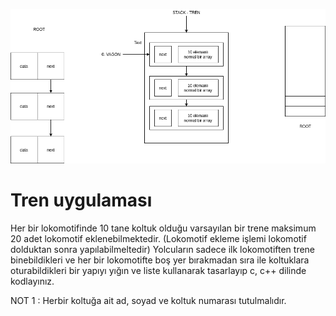 ![data şeması](schema.png)

# Tren uygulaması 

Her bir lokomotifinde 10 tane koltuk olduğu varsayılan bir trene maksimum 20 adet lokomotif
eklenebilmektedir. (Lokomotif ekleme işlemi lokomotif dolduktan sonra yapılabilmeltedir) Yolcuların
sadece ilk lokomotiften trene binebildikleri ve her bir lokomotifte boş yer bırakmadan sıra ile koltuklara
oturabildikleri bir yapıyı yığın ve liste kullanarak tasarlayıp c, c++ dilinde kodlayınız.

NOT 1 : Herbir koltuğa ait ad, soyad ve koltuk numarası tutulmalıdır.

